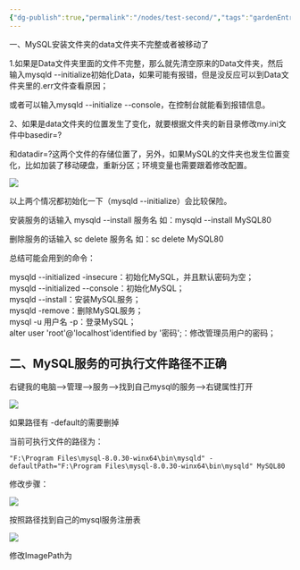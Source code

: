 ```yaml
---
{"dg-publish":true,"permalink":"/nodes/test-second/","tags":"gardenEntry"}
---
```


 一、MySQL安装文件夹的data文件夹不完整或者被移动了

1.如果是Data文件夹里面的文件不完整，那么就先清空原来的Data文件夹，然后输入mysqld --initialize初始化Data，如果可能有报错，但是没反应可以到Data文件夹里的.err文件查看原因；

或者可以输入mysqld --initialize --console，在控制台就能看到报错信息。

2、如果是data文件夹的位置发生了变化，就要根据文件夹的新目录修改my.ini文件中basedir=?

和datadir=?这两个文件的存储位置了，另外，如果MySQL的文件夹也发生位置变化，比如加装了移动硬盘，重新分区；环境变量也需要跟着修改配置。

  

  

![](https://pic2.zhimg.com/80/v2-6848f89f5202a8011d0415321c4efce1_1440w.webp)

  

以上两个情况都初始化一下（mysqld --initialize）会比较保险。

安装服务的话输入 mysqld --install 服务名 如：mysqld --install MySQL80

删除服务的话输入 sc delete 服务名 如：sc delete MySQL80

总结可能会用到的命令：

mysqld --initialized -insecure：初始化MySQL，并且默认密码为空；  
mysqld --initialized --console：初始化MySQL；  
mysqld --install：安装MySQL服务；  
mysqld -remove：删除MySQL服务；  
mysql -u 用户名 -p：登录MySQL；  
alter user 'root'@'localhost'identified by '密码';：修改管理员用户的密码；

## 二、MySQL服务的可执行文件路径不正确

右键我的电脑—>管理—>服务—>找到自己mysql的服务—>右键属性打开

  

  

![](https://pic4.zhimg.com/80/v2-40630266d2e4f73ab8e41d12e9010333_1440w.webp)

  

  

如果路径有 -default的需要删掉

当前可执行文件的路径为：

```text
"F:\Program Files\mysql-8.0.30-winx64\bin\mysqld" -defaultPath="F:\Program Files\mysql-8.0.30-winx64\bin\mysqld" MySQL80
```

修改步骤：

  

  

![](https://pic3.zhimg.com/80/v2-f5b70c5e9823c3a946c136963fd1065a_1440w.webp)

  

按照路径找到自己的mysql服务注册表

  

  

![](https://pic1.zhimg.com/80/v2-7720155e0d3870431bf6a33f7e1666c0_1440w.webp)

  

修改ImagePath为